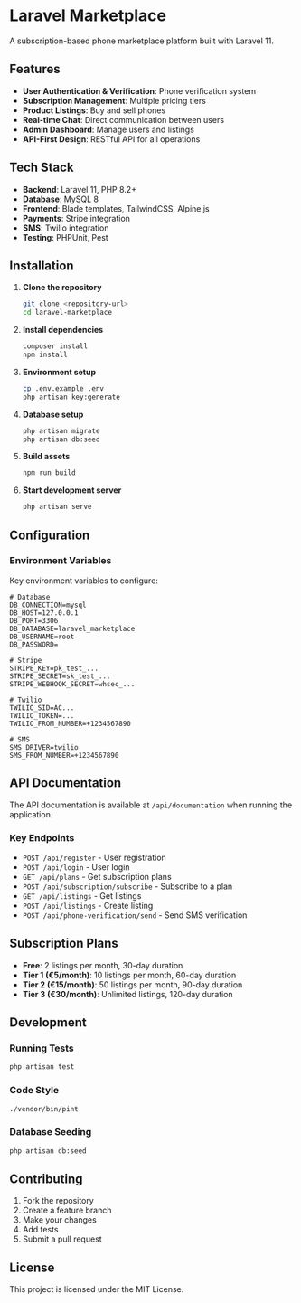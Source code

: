 # Laravel Marketplace

A subscription-based phone marketplace platform built with Laravel 11.

## Features

- **User Authentication & Verification**: Phone verification system
- **Subscription Management**: Multiple pricing tiers
- **Product Listings**: Buy and sell phones
- **Real-time Chat**: Direct communication between users
- **Admin Dashboard**: Manage users and listings
- **API-First Design**: RESTful API for all operations

## Tech Stack

- **Backend**: Laravel 11, PHP 8.2+
- **Database**: MySQL 8
- **Frontend**: Blade templates, TailwindCSS, Alpine.js
- **Payments**: Stripe integration
- **SMS**: Twilio integration
- **Testing**: PHPUnit, Pest

## Installation

1. **Clone the repository**
   ```bash
   git clone <repository-url>
   cd laravel-marketplace
   ```

2. **Install dependencies**
   ```bash
   composer install
   npm install
   ```

3. **Environment setup**
   ```bash
   cp .env.example .env
   php artisan key:generate
   ```

4. **Database setup**
   ```bash
   php artisan migrate
   php artisan db:seed
   ```

5. **Build assets**
   ```bash
   npm run build
   ```

6. **Start development server**
   ```bash
   php artisan serve
   ```

## Configuration

### Environment Variables

Key environment variables to configure:

```env
# Database
DB_CONNECTION=mysql
DB_HOST=127.0.0.1
DB_PORT=3306
DB_DATABASE=laravel_marketplace
DB_USERNAME=root
DB_PASSWORD=

# Stripe
STRIPE_KEY=pk_test_...
STRIPE_SECRET=sk_test_...
STRIPE_WEBHOOK_SECRET=whsec_...

# Twilio
TWILIO_SID=AC...
TWILIO_TOKEN=...
TWILIO_FROM_NUMBER=+1234567890

# SMS
SMS_DRIVER=twilio
SMS_FROM_NUMBER=+1234567890
```

## API Documentation

The API documentation is available at `/api/documentation` when running the application.

### Key Endpoints

- `POST /api/register` - User registration
- `POST /api/login` - User login
- `GET /api/plans` - Get subscription plans
- `POST /api/subscription/subscribe` - Subscribe to a plan
- `GET /api/listings` - Get listings
- `POST /api/listings` - Create listing
- `POST /api/phone-verification/send` - Send SMS verification

## Subscription Plans

- **Free**: 2 listings per month, 30-day duration
- **Tier 1 (€5/month)**: 10 listings per month, 60-day duration
- **Tier 2 (€15/month)**: 50 listings per month, 90-day duration
- **Tier 3 (€30/month)**: Unlimited listings, 120-day duration

## Development

### Running Tests

```bash
php artisan test
```

### Code Style

```bash
./vendor/bin/pint
```

### Database Seeding

```bash
php artisan db:seed
```

## Contributing

1. Fork the repository
2. Create a feature branch
3. Make your changes
4. Add tests
5. Submit a pull request

## License

This project is licensed under the MIT License.